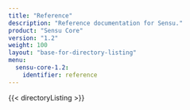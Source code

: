 ```yaml
---
title: "Reference"
description: "Reference documentation for Sensu."
product: "Sensu Core"
version: "1.2"
weight: 100
layout: "base-for-directory-listing"
menu:
  sensu-core-1.2:
    identifier: reference
---
```


{{< directoryListing >}}
